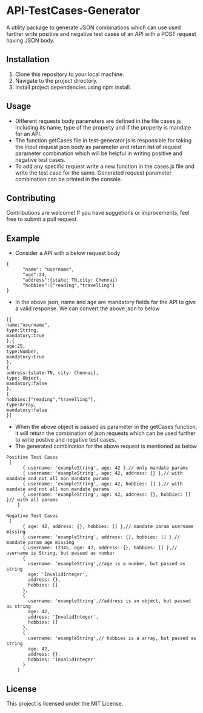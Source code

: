 # API-TestCases-Generator
A utility package to generate JSON combinations which can use used further write positive and negative test cases of an API with a POST request having JSON body.

## Installation

1. Clone this repository to your local machine.
2. Navigate to the project directory. 
3. Install project dependencies using npm install.

## Usage

- Different requests body parameters are defined in the file cases.js including its name, type of the property and if the property is mandate for an API.
- The function getCases file in test-generator.js is responsible for taking the input request json body as parameter and return list of request parameter combination which will be helpful in writing positive and negative test cases.
- To add any specific request write a new function in the cases.js file and write the test case for the same. Generated request parameter combination can be printed in the console.

## Contributing
Contributions are welcome! If you have suggetions or improvements, feel free to submit a pull request.

## Example
-  Consider a API with a below request body
  ```
{
        "name": "username",
        "age":24,
        "address":{state: TN,city: Chennai}
        "hobbies":["reading","travelling"]
}
```
- In the above json, name and age are mandatory fields for the API to give a valid response. We can convert the above json to below
```
[{
name:"username",
type:String,
mandatory:true
}.{
age:25,
type:Number,
mandatory:true
}.
{
address:{state:TN, city: Chennai},
type: Object,
mandatory:false
}.
{
hobbies:["reading","travelling"],
type:Array,
mandatory:false
}]
```
- When the above object is passed as parameter in the getCases function, it will return the combination of json requests which can be used further to write postive and negative test cases.
- The generated combination for the above request is mentioned as below
```
Positive Test Cases
 [
      { username: 'exampleString', age: 42 },// only mandate params
      { username: 'exampleString', age: 42, address: {} },// with mandate and not all non mandate params
      { username: 'exampleString', age: 42, hobbies: [] },// with mandate and not all non mandate params
      { username: 'exampleString', age: 42, address: {}, hobbies: [] }// with all params
    ]

Negative Test Cases
 [
      { age: 42, address: {}, hobbies: [] },// mandate param username missing
      { username: 'exampleString', address: {}, hobbies: [] },// mandate param age missing
      { username: 12345, age: 42, address: {}, hobbies: [] },// username is String, but passed as number
      {
        username: 'exampleString',//age is a number, but passed as string
        age: 'InvalidInteger',
        address: {},
        hobbies: []
      },
      {
        username: 'exampleString',//address is an object, but passed as string
        age: 42,
        address: 'InvalidInteger',
        hobbies: []
      },
      {
        username: 'exampleString',// hobbies is a array, but passed as string
        age: 42,
        address: {},
        hobbies: 'InvalidInteger'
      }
    ]

```

## License
This project is licensed under the MIT License.
